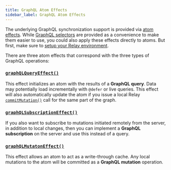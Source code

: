 ```yaml
---
title: GraphQL Atom Effects
sidebar_label: GraphQL Atom Effects
---
```


The underlying GraphQL synchronization support is provided via [atom effects](/docs/guides/atom-effects).  While [GraphQL selectors](/docs/recoil-relay/graphql-selectors) are provided as a convenience to make them easier to use, you could also apply these effects directly to atoms.  But first, make sure to [setup your Relay environment](/docs/recoil-relay/environment).

There are three atom effects that correspond with the three types of GraphQL operations:
### [**`graphQLQueryEffect()`**](/docs/recoil-relay/api/graphQLQueryEffect)
This effect initializes an atom with the results of a **GraphQL query**. Data may potentially load incrementally with `@defer` or live queries. This effect will also automatically update the atom if you issue a local Relay [`commitMutation()`](https://relay.dev/docs/api-reference/commit-mutation) call for the same part of the graph.

### [**`graphQLSubscriptionEffect()`**](/docs/recoil-relay/api/graphQLSubscriptionEffect)
If you also want to subscribe to mutations initiated remotely from the server, in addition to local changes, then you can implement a **GraphQL subscription** on the server and use this instead of a query.

### [**`graphQLMutatonEffect()`**](/docs/recoil-relay/api/graphQLMutationEffect)
This effect allows an atom to act as a write-through cache. Any local mutations to the atom will be committed as a **GraphQL mutation** operation.

